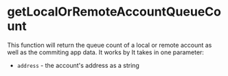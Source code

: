 # getLocalOrRemoteAccountQueueCount

This function will return the queue count of a local or remote account as well as the commiting app data. It works by  It takes in one parameter:

- `address` - the account's address as a string

